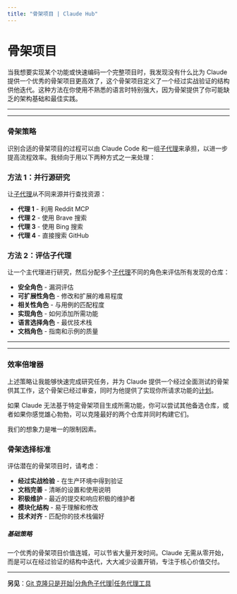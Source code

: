 ```yaml
---
title: "骨架项目 | Claude Hub"
---
```


# 骨架项目

当我想要实现某个功能或快速编码一个完整项目时，我发现没有什么比为 Claude 提供一个优秀的骨架项目更高效了，这个骨架项目定义了一个经过实战验证的结构供他迭代。这种方法在你使用不熟悉的语言时特别强大，因为骨架提供了你可能缺乏的架构基础和最佳实践。

* * *

* * *

### 骨架策略[​](#骨架策略)

识别合适的骨架项目的过程可以由 Claude Code 和一组[子代理](/mechanics-sub-agents.html)来承担，以进一步提高流程效率。我倾向于用以下两种方式之一来处理：

### 方法 1：并行源研究[​](#方法-1：并行源研究)

让[子代理](/mechanics-sub-agents.html)从不同来源并行查找资源：

-   **代理 1** - 利用 Reddit MCP
-   **代理 2** - 使用 Brave 搜索
-   **代理 3** - 使用 Bing 搜索
-   **代理 4** - 直接搜索 GitHub

### 方法 2：评估子代理[​](#方法-2：评估子代理)

让一个主代理进行研究，然后分配多个[子代理](/mechanics-sub-agents.html)不同的角色来评估所有发现的仓库：

-   **安全角色** - 漏洞评估
-   **可扩展性角色** - 修改和扩展的难易程度
-   **相关性角色** - 与用例的匹配程度
-   **实现角色** - 如何添加所需功能
-   **语言选择角色** - 最优技术栈
-   **文档角色** - 指南和示例的质量

* * *

* * *

### 效率倍增器[​](#效率倍增器)

上述策略让我能够快速完成研究任务，并为 Claude 提供一个经过全面测试的骨架供其工作，这个骨架已经过审查，同时为他提供了实现你所请求功能的[计划](/mechanics-plan-mode.html)。

如果 Claude 无法基于特定骨架项目生成所需功能，你可以尝试其他备选仓库，或者如果你感觉雄心勃勃，可以克隆最好的两个仓库并同时构建它们。

我们的想象力是唯一的限制因素。

### 骨架选择标准[​](#骨架选择标准)

评估潜在的骨架项目时，请考虑：

-   **经过实战检验** - 在生产环境中得到验证
-   **文档完善** - 清晰的设置和使用说明
-   **积极维护** - 最近的提交和响应积极的维护者
-   **模块化结构** - 易于理解和修改
-   **技术对齐** - 匹配你的技术栈偏好

##### 基础策略

一个优秀的骨架项目价值连城，可以节省大量开发时间。Claude 无需从零开始，而是可以在经过验证的结构中迭代，大大减少设置开销，专注于核心价值交付。


* * *

**另见**：[Git 克隆只是开始](/mechanics-git-clone-is-just-the-beginning.html)|[分角色子代理](/mechanics-split-role-sub-agents.html)|[任务代理工具](/mechanics-task-agent-tools.html)
